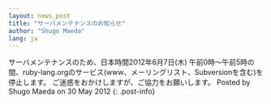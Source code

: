 ```yaml
---
layout: news_post
title: "サーバメンテナンスのお知らせ"
author: "Shugo Maeda"
lang: ja
---
```


 サーバメンテナンスのため、日本時間2012年6月7日(木) 午前0時～午前5時の間、ruby-lang.orgのサービス(www、メーリングリスト、Subversionを含む)を停止します。 ご迷惑をおかけしますが、ご協力をお願いします。 Posted by Shugo Maeda on 30 May 2012
{: .post-info}

